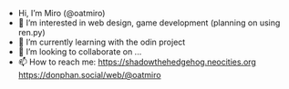 -  Hi, I’m Miro (@oatmiro)
- 👀 I’m interested in web design, game development (planning on using ren.py)
- 🌱 I’m currently learning with the odin project
- 💞️ I’m looking to collaborate on ...
- 📫 How to reach me: https://shadowthehedgehog.neocities.org https://donphan.social/web/@oatmiro

<!---
lol
--->

